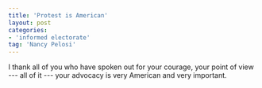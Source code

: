 ```yaml
---
title: 'Protest is American'
layout: post
categories:
- 'informed electorate'
tag: 'Nancy Pelosi'
---
```


I thank all of you who have spoken out for your courage, your point of view --- all of it --- your advocacy is very American and very important.